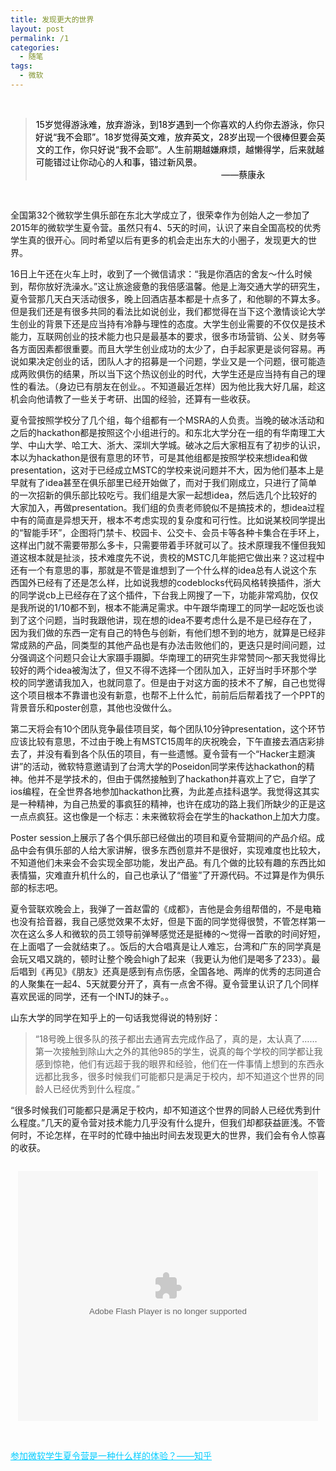 ```yaml
---
title: 发现更大的世界
layout: post
permalink: /1
categories:
  - 随笔
tags:
  - 微软
---
```

<center>
</center>

<center>
</center>

<center>
</center>

<center>
</center>

<center>
</center>

<center>
</center>&nbsp;

> <center>
>   <span style="color: #000000;">15岁觉得游泳难，放弃游泳，到18岁遇到一个你喜欢的人约你去游泳，你只好说“我不会耶”。18岁觉得英文难，放弃英文，28岁出现一个很棒但要会英文的工作，你只好说“我不会耶”。人生前期越嫌麻烦，越懒得学，后来就越可能错过让你动心的人和事，错过新风景。                                                                                                      ——蔡康永</span>
> </center>

<center>
</center>

<center>
  <a href="https://i2.wp.com/ww3.sinaimg.cn/large/9cd77f2ejw1f1i9pbinuyj21hc0u01kx.jpg" target="_blank"><img class="alignnone" src="https://i2.wp.com/ww3.sinaimg.cn/large/9cd77f2ejw1f1i9pbinuyj21hc0u01kx.jpg?resize=1920%2C1080" alt="" data-recalc-dims="1" /></a>
</center>&nbsp;

全国第32个微软学生俱乐部在东北大学成立了，很荣幸作为创始人之一参加了2015年的微软学生夏令营。虽然只有4、5天的时间，认识了来自全国高校的优秀学生真的很开心。同时希望以后有更多的机会走出东大的小圈子，发现更大的世界。

16日上午还在火车上时，收到了一个微信请求：“我是你酒店的舍友～什么时候到，帮你放好洗澡水。”这让旅途疲惫的我倍感温馨。他是上海交通大学的研究生，夏令营那几天白天活动很多，晚上回酒店基本都是十点多了，和他聊的不算太多。但是我们还是有很多共同的看法比如说创业，我们都觉得在当下这个激情谈论大学生创业的背景下还是应当持有冷静与理性的态度。大学生创业需要的不仅仅是技术能力，互联网创业的技术能力也只是最基本的要求，很多市场营销、公关、财务等各方面因素都很重要。而且大学生创业成功的太少了，白手起家更是谈何容易。再说如果决定创业的话，团队人才的招募是一个问题，学业又是一个问题，很可能造成两败俱伤的结果，所以当下这个热议创业的时代，大学生还是应当持有自己的理性的看法。（身边已有朋友在创业。。不知道最近怎样）因为他比我大好几届，趁这机会向他请教了一些关于考研、出国的经验，还算有一些收获。

夏令营按照学校分了几个组，每个组都有一个MSRA的人负责。当晚的破冰活动和之后的hackathon都是按照这个小组进行的。和东北大学分在一组的有华南理工大学、中山大学、哈工大、浙大、深圳大学城。破冰之后大家相互有了初步的认识，本以为hackathon是很有意思的环节，可是其他组都是按照学校来想idea和做presentation，这对于已经成立MSTC的学校来说问题并不大，因为他们基本上是早就有了idea甚至在俱乐部里已经开始做了，而对于我们刚成立，只进行了简单的一次招新的俱乐部比较吃亏。我们组是大家一起想idea，然后选几个比较好的大家加入，再做presentation。我们组的负责老师貌似不是搞技术的，想idea过程中有的简直是异想天开，根本不考虑实现的复杂度和可行性。比如说某校同学提出的“智能手环”，企图将门禁卡、校园卡、公交卡、会员卡等各种卡集合在手环上，这样出门就不需要带那么多卡，只需要带着手环就可以了。技术原理我不懂但我知道这根本就是扯淡，技术难度先不说，贵校的MSTC几年能把它做出来？这过程中还有一个有意思的事，那就是不管是谁想到了一个什么样的idea总有人说这个东西国外已经有了还是怎么样，比如说我想的codeblocks代码风格转换插件，浙大的同学说cb上已经存在了这个插件，下台我上网搜了一下，功能非常鸡肋，仅仅是我所说的1/10都不到，根本不能满足需求。中午跟华南理工的同学一起吃饭也谈到了这个问题，当时我跟他讲，现在想的idea不要考虑什么是不是已经存在了，因为我们做的东西一定有自己的特色与创新，有他们想不到的地方，就算是已经非常成熟的产品，同类型的其他产品也是有办法击败他们的，更迭只是时间问题，过分强调这个问题只会让大家蹑手蹑脚。华南理工的研究生非常赞同～那天我觉得比较好的两个idea被淘汰了，但又不得不选择一个团队加入，正好当时手环那个学校的同学邀请我加入，也就同意了。但是由于对这方面的技术不了解，自己也觉得这个项目根本不靠谱也没有新意，也帮不上什么忙，前前后后帮着找了一个PPT的背景音乐和poster创意，其他也没做什么。

第二天将会有10个团队竞争最佳项目奖，每个团队10分钟presentation，这个环节应该比较有意思，不过由于晚上有MSTC15周年的庆祝晚会，下午直接去酒店彩排去了，并没有看到各个队伍的项目，有一些遗憾。夏令营有一个“Hacker主题演讲”的活动，微软特意邀请到了台湾大学的Poseidon同学来传达hackathon的精神。他并不是学技术的，但由于偶然接触到了hackathon并喜欢上了它，自学了ios编程，在全世界各地参加hackathon比赛，为此差点挂科退学。我觉得这其实是一种精神，为自己热爱的事疯狂的精神，也许在成功的路上我们所缺少的正是这一点点疯狂。这也像是一个标志：未来微软将会在学生的hackathon上加大力度。

Poster session上展示了各个俱乐部已经做出的项目和夏令营期间的产品介绍。成品中会有俱乐部的人给大家讲解，很多东西创意并不是很好，实现难度也比较大，不知道他们未来会不会实现全部功能，发出产品。有几个做的比较有趣的东西比如表情猫，灾难直升机什么的，自己也承认了“借鉴”了开源代码。不过算是作为俱乐部的标志吧。

夏令营联欢晚会上，我弹了一首赵雷的《成都》，吉他是会务组帮借的，不是电箱也没有拾音器，我自己感觉效果不太好，但是下面的同学觉得很赞，不管怎样第一次在这么多人和微软的员工领导前弹琴感觉还是挺棒的～觉得一首歌的时间好短，在上面唱了一会就结束了。。饭后的大合唱真是让人难忘，台湾和广东的同学真是会玩又唱又跳的，顿时让整个晚会high了起来（我更认为他们是喝多了233）。最后唱到《再见》《朋友》还真是感到有点伤感，全国各地、两岸的优秀的志同道合的人聚集在一起4、5天就要分开了，真有一点舍不得。夏令营里认识了几个同样喜欢民谣的同学，还有一个INTJ的妹子。。

山东大学的同学在知乎上的一句话我觉得说的特别好：

> “18号晚上很多队的孩子都出去通宵去完成作品了，真的是，太认真了……第一次接触到除山大之外的其他985的学生，说真的每个学校的同学都让我感到惊艳，他们有远超于我的眼界和经验，他们在一件事情上想到的东西永远都比我多，很多时候我们可能都只是满足于校内，却不知道这个世界的同龄人已经优秀到什么程度。”

“很多时候我们可能都只是满足于校内，却不知道这个世界的同龄人已经优秀到什么程度。”几天的夏令营对技术能力几乎没有什么提升，但我们却都获益匪浅。不管何时，不论怎样，在平时的忙碌中抽出时间去发现更大的世界，我们会有令人惊喜的收获。

<a href="https://i2.wp.com/ww2.sinaimg.cn/large/9cd77f2ejw1f1i9pcealpj24g02yonpf.jpg" target="_blank"><img class="alignnone" src="https://i2.wp.com/ww2.sinaimg.cn/large/9cd77f2ejw1f1i9pcealpj24g02yonpf.jpg?resize=5760%2C3840" alt="" data-recalc-dims="1" /></a>

<center>
</center>

<center>
</center>

<center>
</center>

<center>
</center>

<center>
</center>

<center>
</center>

<center>
</center>

<center>
</center>

<center>
</center>

<center>
  <embed src="http://player.youku.com/player.php/sid/XMTMxNDk0ODc1Mg==/v.swf" type="application/x-shockwave-flash" width="480" height="400" align="middle">
  </embed>
</center>

<p style="text-align: left;">
   <!--more-->
  
  <span style="text-decoration: underline; color: #00ccff;"><a style="color: #00ccff; text-decoration: underline;" href="http://www.zhihu.com/question/31743851/answer/60110671" target="_blank">参加微软学生夏令营是一种什么样的体验？——知乎</a></span>
</p>